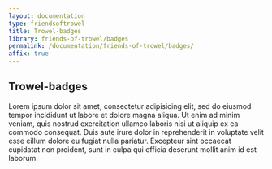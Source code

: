 ```yaml
---
layout: documentation
type: friendsoftrowel
title: Trowel-badges
library: friends-of-trowel/badges
permalink: /documentation/friends-of-trowel/badges/
affix: true
---
```


##  Trowel-badges

Lorem ipsum dolor sit amet, consectetur adipisicing elit, sed do eiusmod tempor incididunt ut labore et dolore magna aliqua. Ut enim ad minim veniam, quis nostrud exercitation ullamco laboris nisi ut aliquip ex ea commodo consequat. Duis aute irure dolor in reprehenderit in voluptate velit esse cillum dolore eu fugiat nulla pariatur. Excepteur sint occaecat cupidatat non proident, sunt in culpa qui officia deserunt mollit anim id est laborum.